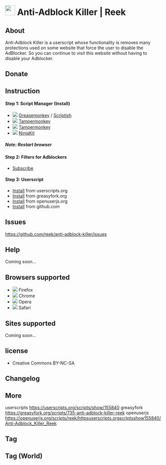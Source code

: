 <h1><img width="32px" height="32px" src="https://raw.githubusercontent.com/reek/anti-adblock-killer/master/anti-adblock-killer-icon.png"/> Anti-Adblock Killer | Reek</h1>

## About
Anti-Adblock Killer is a userscript whose functionality is removes many protections used on some website that force the user to disable the AdBlocker. So you can continue to visit this website without having to disable your Adblocker.

## Donate


## Instruction
#### Step 1: Script Manager (Install)
* <img src="https://raw.githubusercontent.com/reek/anti-adblock-killer/master/img/firefox.png"/> <a href="https://addons.mozilla.org/firefox/addon/greasemonkey/">Greasemonkey</a> / <a href="https://addons.mozilla.org/firefox/addon/scriptish/">Scriptish</a>
* <img src="https://raw.githubusercontent.com/reek/anti-adblock-killer/master/img/chrome.png"/> <a href="https://chrome.google.com/webstore/detail/tampermonkey/dhdgffkkebhmkfjojejmpbldmpobfkfo">Tampermonkey</a>
* <img src="https://raw.githubusercontent.com/reek/anti-adblock-killer/master/img/opera.png"/> <a href="https://addons.opera.com/en/extensions/details/tampermonkey-beta/">Tampermonkey</a>
* <img src="https://raw.githubusercontent.com/reek/anti-adblock-killer/master/img/safari.png"/> <a href="http://ss-o.net/safari/extension/NinjaKit.safariextz">NinjaKit</a>

##### Note: Restart browser

#### Step 2: Filters for Adblockers
* <a class="subscribe" href="http://bc.vc/jGFxOb">Subscribe</a>

#### Step 3: Userscript
* <a class="subscribe" href="https://userscripts.org/scripts/source/155840.user.js">Install</a> from userscripts.org
* <a class="subscribe" href="https://greasyfork.org/scripts/735-anti-adblock-killer-reek/code/Anti-Adblock%20Killer%20%7C%20Reek.user.js">Install</a> from greasyfork.org
* <a class="subscribe" href="https://openuserjs.org/install/reek/httpsuserscripts.orgscriptsshow155840/Anti-Adblock_Killer_Reek.user.js">Install</a> from openuserjs.org
* <a class="subscribe" href="https://raw.githubusercontent.com/reek/anti-adblock-killer/master/anti-adblock-killer.user.js">Install</a> from github.com

## Issues
https://github.com/reek/anti-adblock-killer/issues

## Help
Coming soon...


## Browsers supported
* <img src="https://raw.githubusercontent.com/reek/anti-adblock-killer/master/img/firefox.png"/> Firefox
* <img src="https://raw.githubusercontent.com/reek/anti-adblock-killer/master/img/chrome.png"/> Chrome
* <img src="https://raw.githubusercontent.com/reek/anti-adblock-killer/master/img/opera.png"/> Opera
* <img src="https://raw.githubusercontent.com/reek/anti-adblock-killer/master/img/safari.png"/> Safari


## Sites supported
Coming soon...


## license 
* Creative Commons BY-NC-SA

## Changelog
<a href=""></a>

## More
userscripts https://userscripts.org/scripts/show/155840
greasyfork https://greasyfork.org/scripts/735-anti-adblock-killer-reek
openuserjs https://openuserjs.org/scripts/reek/httpsuserscripts.orgscriptsshow155840/Anti-Adblock_Killer_Reek


## Tag


## Tag (World)




